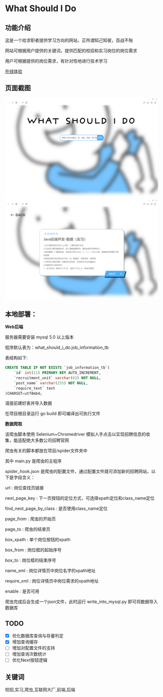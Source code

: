 What Should I Do
===============

功能介绍
---
这是一个给求职者提供学习方向的网站，正所谓知己知彼，百战不殆

网站可根据用户提供的关键词，提供匹配的校招和实习岗位的岗位需求

用户可根据提供的岗位需求，有针对性地进行技术学习

[在线体验](https://sandtripper.cn/WSID/)

页面截图
---

![](./ReadmeResource/shortcut1.png)
![](./ReadmeResource/shortcut2.png)

本地部署：
---

**Web后端**

服务器需要安装 mysql 5.0 以上版本

程序默认表为：what_should_i_do.job_information_tb

表结构如下:

```sql
CREATE TABLE IF NOT EXISTS `job_information_tb`(
    `id` int(11) PRIMARY KEY AUTO_INCREMENT,
    `recruitment_unit` varchar(63) NOT NULL,
    `post_name` varchar(255) NOT NULL,
    `require_text` text
)CHARSET=utf8mb4;
```

请提前建好表并导入数据

在项目根目录运行 go build 即可编译出可执行文件

**数据爬取**

该爬虫脚本使用 Selenium+Chromedriver 模拟人手点击以实现招聘信息的收集，能适配绝大多数公司招聘官网

爬虫有关的脚本都放在项目/spider文件夹中

其中 main.py 是爬虫的主程序

spider_hook.json 是爬虫的配置文件，通过配置文件就可添加新的招聘网站，以下是字段含义：

url : 岗位查找页链接

next_page_key : 下一页按钮的定位方式，可选择xpath定位和class_name定位

find_next_page_by_class : 是否使用class_name定位

page_from : 爬虫的开始页

page_to : 爬虫的结束页

box_xpath : 单个岗位按钮的xpath

box_from : 岗位框的起始序号

box_to : 岗位框的结束序号

name_xml : 岗位详情页中岗位名字的xpath地址

require_xml : 岗位详情页中岗位需求的xpath地址

enable : 是否可用

爬虫完成后会生成一个json文件，此时运行 write_into_mysql.py 即可将数据导入数据库

TODO
---
* [x] 优化数据库查询与存量判定
* [x] 增加查询缓存
* [ ] 增加对配置文件的支持
* [ ] 增加查询次数统计
* [ ] 优化Next按钮逻辑

关键词
---
校招,实习,爬虫,互联网大厂,前端,后端